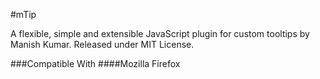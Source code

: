 #mTip

A flexible, simple and extensible JavaScript plugin for custom tooltips by Manish Kumar. Released under MIT License.

###Compatible With
####Mozilla Firefox
